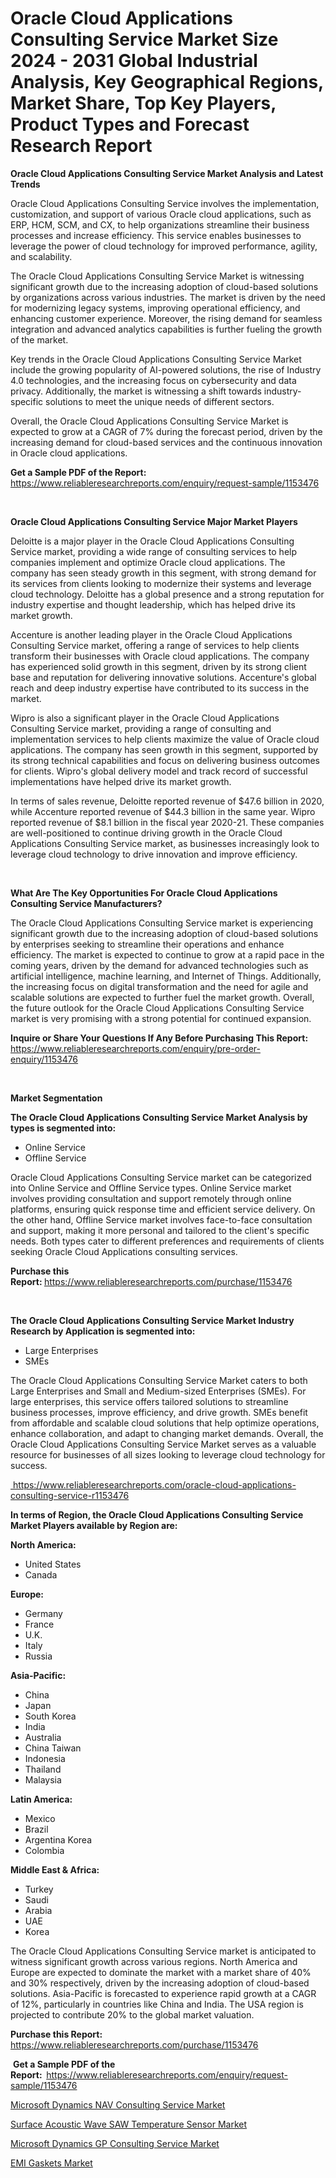 <p><h1>Oracle Cloud Applications Consulting Service Market Size 2024 - 2031 Global Industrial Analysis, Key Geographical Regions, Market Share, Top Key Players, Product Types and Forecast Research Report</h1></p><p><strong>Oracle Cloud Applications Consulting Service Market Analysis and Latest Trends</strong></p>
<p><p>Oracle Cloud Applications Consulting Service involves the implementation, customization, and support of various Oracle cloud applications, such as ERP, HCM, SCM, and CX, to help organizations streamline their business processes and increase efficiency. This service enables businesses to leverage the power of cloud technology for improved performance, agility, and scalability.</p><p>The Oracle Cloud Applications Consulting Service Market is witnessing significant growth due to the increasing adoption of cloud-based solutions by organizations across various industries. The market is driven by the need for modernizing legacy systems, improving operational efficiency, and enhancing customer experience. Moreover, the rising demand for seamless integration and advanced analytics capabilities is further fueling the growth of the market.</p><p>Key trends in the Oracle Cloud Applications Consulting Service Market include the growing popularity of AI-powered solutions, the rise of Industry 4.0 technologies, and the increasing focus on cybersecurity and data privacy. Additionally, the market is witnessing a shift towards industry-specific solutions to meet the unique needs of different sectors.</p><p>Overall, the Oracle Cloud Applications Consulting Service Market is expected to grow at a CAGR of 7% during the forecast period, driven by the increasing demand for cloud-based services and the continuous innovation in Oracle cloud applications.</p></p>
<p><strong>Get a Sample PDF of the Report:&nbsp;</strong> <a href="https://www.reliableresearchreports.com/enquiry/request-sample/1153476">https://www.reliableresearchreports.com/enquiry/request-sample/1153476</a></p>
<p>&nbsp;</p>
<p><strong>Oracle Cloud Applications Consulting Service Major Market Players</strong></p>
<p><p>Deloitte is a major player in the Oracle Cloud Applications Consulting Service market, providing a wide range of consulting services to help companies implement and optimize Oracle cloud applications. The company has seen steady growth in this segment, with strong demand for its services from clients looking to modernize their systems and leverage cloud technology. Deloitte has a global presence and a strong reputation for industry expertise and thought leadership, which has helped drive its market growth.</p><p>Accenture is another leading player in the Oracle Cloud Applications Consulting Service market, offering a range of services to help clients transform their businesses with Oracle cloud applications. The company has experienced solid growth in this segment, driven by its strong client base and reputation for delivering innovative solutions. Accenture's global reach and deep industry expertise have contributed to its success in the market.</p><p>Wipro is also a significant player in the Oracle Cloud Applications Consulting Service market, providing a range of consulting and implementation services to help clients maximize the value of Oracle cloud applications. The company has seen growth in this segment, supported by its strong technical capabilities and focus on delivering business outcomes for clients. Wipro's global delivery model and track record of successful implementations have helped drive its market growth.</p><p>In terms of sales revenue, Deloitte reported revenue of $47.6 billion in 2020, while Accenture reported revenue of $44.3 billion in the same year. Wipro reported revenue of $8.1 billion in the fiscal year 2020-21. These companies are well-positioned to continue driving growth in the Oracle Cloud Applications Consulting Service market, as businesses increasingly look to leverage cloud technology to drive innovation and improve efficiency.</p></p>
<p>&nbsp;</p>
<p><strong>What Are The Key Opportunities For Oracle Cloud Applications Consulting Service Manufacturers?</strong></p>
<p><p>The Oracle Cloud Applications Consulting Service market is experiencing significant growth due to the increasing adoption of cloud-based solutions by enterprises seeking to streamline their operations and enhance efficiency. The market is expected to continue to grow at a rapid pace in the coming years, driven by the demand for advanced technologies such as artificial intelligence, machine learning, and Internet of Things. Additionally, the increasing focus on digital transformation and the need for agile and scalable solutions are expected to further fuel the market growth. Overall, the future outlook for the Oracle Cloud Applications Consulting Service market is very promising with a strong potential for continued expansion.</p></p>
<p><strong>Inquire or Share Your Questions If Any Before Purchasing This Report:</strong> <a href="https://www.reliableresearchreports.com/enquiry/pre-order-enquiry/1153476">https://www.reliableresearchreports.com/enquiry/pre-order-enquiry/1153476</a></p>
<p>&nbsp;</p>
<p><strong>Market Segmentation</strong></p>
<p><strong>The Oracle Cloud Applications Consulting Service Market Analysis by types is segmented into:</strong></p>
<p><ul><li>Online Service</li><li>Offline Service</li></ul></p>
<p><p>Oracle Cloud Applications Consulting Service market can be categorized into Online Service and Offline Service types. Online Service market involves providing consultation and support remotely through online platforms, ensuring quick response time and efficient service delivery. On the other hand, Offline Service market involves face-to-face consultation and support, making it more personal and tailored to the client's specific needs. Both types cater to different preferences and requirements of clients seeking Oracle Cloud Applications consulting services.</p></p>
<p><strong>Purchase this Report:&nbsp;</strong><a href="https://www.reliableresearchreports.com/purchase/1153476">https://www.reliableresearchreports.com/purchase/1153476</a></p>
<p>&nbsp;</p>
<p><strong>The Oracle Cloud Applications Consulting Service Market Industry Research by Application is segmented into:</strong></p>
<p><ul><li>Large Enterprises</li><li>SMEs</li></ul></p>
<p><p>The Oracle Cloud Applications Consulting Service Market caters to both Large Enterprises and Small and Medium-sized Enterprises (SMEs). For large enterprises, this service offers tailored solutions to streamline business processes, improve efficiency, and drive growth. SMEs benefit from affordable and scalable cloud solutions that help optimize operations, enhance collaboration, and adapt to changing market demands. Overall, the Oracle Cloud Applications Consulting Service Market serves as a valuable resource for businesses of all sizes looking to leverage cloud technology for success.</p></p>
<p><a href="https://www.reliableresearchreports.com/oracle-cloud-applications-consulting-service-r1153476">&nbsp;https://www.reliableresearchreports.com/oracle-cloud-applications-consulting-service-r1153476</a></p>
<p><strong>In terms of Region, the Oracle Cloud Applications Consulting Service Market Players available by Region are:</strong></p>
<p>
    <p> <strong> North America: </strong>
        <ul>
            <li>United States</li>
            <li>Canada</li>
        </ul>
        </p> 
    <p> <strong> Europe: </strong>
        <ul>
            <li>Germany</li>
            <li>France</li>
            <li>U.K.</li>
            <li>Italy</li>
            <li>Russia</li>
        </ul>
        </p> 
    <p> <strong> Asia-Pacific: </strong>
        <ul>
            <li>China</li>
            <li>Japan</li>
            <li>South Korea</li>
            <li>India</li>
            <li>Australia</li>
            <li>China Taiwan</li>
            <li>Indonesia</li>
            <li>Thailand</li>
            <li>Malaysia</li>
        </ul>
        </p> 
    <p> <strong> Latin America: </strong>
        <ul>
            <li>Mexico</li>
            <li>Brazil</li>
            <li>Argentina Korea</li>
            <li>Colombia</li>
        </ul>
        </p> 
    <p> <strong> Middle East & Africa: </strong>
        <ul>
            <li>Turkey</li>
            <li>Saudi</li>
            <li>Arabia</li>
            <li>UAE</li>
            <li>Korea</li>
        </ul>
    </p>
    </p>
<p><p>The Oracle Cloud Applications Consulting Service market is anticipated to witness significant growth across various regions. North America and Europe are expected to dominate the market with a market share of 40% and 30% respectively, driven by the increasing adoption of cloud-based solutions. Asia-Pacific is forecasted to experience rapid growth at a CAGR of 12%, particularly in countries like China and India. The USA region is projected to contribute 20% to the global market valuation.</p></p>
<p><strong>Purchase this Report: </strong><a href="https://www.reliableresearchreports.com/purchase/1153476">https://www.reliableresearchreports.com/purchase/1153476</a></p>
<p>&nbsp;<strong>Get a Sample PDF of the Report:&nbsp;&nbsp;</strong><a href="https://www.reliableresearchreports.com/enquiry/request-sample/1153476">https://www.reliableresearchreports.com/enquiry/request-sample/1153476</a></p>
<p><strong></strong></p>
<p><p><a href="https://github.com/SashaBeier2023/Market-Research-Report-List-1/blob/main/microsoft-dynamics-nav-consulting-service-market.md">Microsoft Dynamics NAV Consulting Service Market</a></p><p><a href="https://www.linkedin.com/pulse/surface-acoustic-wave-saw-temperature-sensor-market-7wy5e?trackingId=RE6ksjFYpC84wkkFqLBCGQ%3D%3D">Surface Acoustic Wave SAW Temperature Sensor Market</a></p><p><a href="https://github.com/singletonthaxterkelliehr2df/Market-Research-Report-List-2/blob/main/microsoft-dynamics-gp-consulting-service-market.md">Microsoft Dynamics GP Consulting Service Market</a></p><p><a href="https://www.linkedin.com/pulse/emi-gaskets-market-analysis-sze-forecasted-period-from-wfyyc?trackingId=Fgu7dLMIknjM%2BJoa80iBJQ%3D%3D">EMI Gaskets Market</a></p></p>
